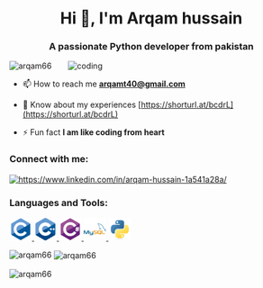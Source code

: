 <h1 align="center">Hi 👋, I'm Arqam hussain</h1>
<h3 align="center">A passionate Python developer from pakistan</h3>

<img align="right" alt="coding" width="400" src="https://user-images.githubusercontent.com/55389276/140866485-8fb1c876-9a8f-4d6a-98dc-08c4981eaf70.gif">

<p align="left"> <img src="https://komarev.com/ghpvc/?username=arqam66&label=Profile%20views&color=0e75b6&style=flat" alt="arqam66" /> </p>

- 📫 How to reach me **arqamt40@gmail.com**

- 📄 Know about my experiences [https://shorturl.at/bcdrL](https://shorturl.at/bcdrL)

- ⚡ Fun fact **I am like coding from heart**

<h3 align="left">Connect with me:</h3>
<p align="left">
<a href="https://linkedin.com/in/https://www.linkedin.com/in/arqam-hussain-1a541a28a/" target="blank"><img align="center" src="https://raw.githubusercontent.com/rahuldkjain/github-profile-readme-generator/master/src/images/icons/Social/linked-in-alt.svg" alt="https://www.linkedin.com/in/arqam-hussain-1a541a28a/" height="30" width="40" /></a>
</p>

<h3 align="left">Languages and Tools:</h3>
<p align="left"> <a href="https://www.cprogramming.com/" target="_blank" rel="noreferrer"> <img src="https://raw.githubusercontent.com/devicons/devicon/master/icons/c/c-original.svg" alt="c" width="40" height="40"/> </a> <a href="https://www.w3schools.com/cpp/" target="_blank" rel="noreferrer"> <img src="https://raw.githubusercontent.com/devicons/devicon/master/icons/cplusplus/cplusplus-original.svg" alt="cplusplus" width="40" height="40"/> </a> <a href="https://www.w3schools.com/cs/" target="_blank" rel="noreferrer"> <img src="https://raw.githubusercontent.com/devicons/devicon/master/icons/csharp/csharp-original.svg" alt="csharp" width="40" height="40"/> </a> <a href="https://www.mysql.com/" target="_blank" rel="noreferrer"> <img src="https://raw.githubusercontent.com/devicons/devicon/master/icons/mysql/mysql-original-wordmark.svg" alt="mysql" width="40" height="40"/> </a> <a href="https://www.python.org" target="_blank" rel="noreferrer"> <img src="https://raw.githubusercontent.com/devicons/devicon/master/icons/python/python-original.svg" alt="python" width="40" height="40"/> </a> </p>

<p><img align="left" src="https://github-readme-stats.vercel.app/api/top-langs?username=arqam66&show_icons=true&locale=en&layout=compact" alt="arqam66" /></p>

<p>&nbsp;<img align="center" src="https://github-readme-stats.vercel.app/api?username=arqam66&show_icons=true&locale=en" alt="arqam66" /></p>

<p><img align="center" src="https://github-readme-streak-stats.herokuapp.com/?user=arqam66&" alt="arqam66" /></p>
